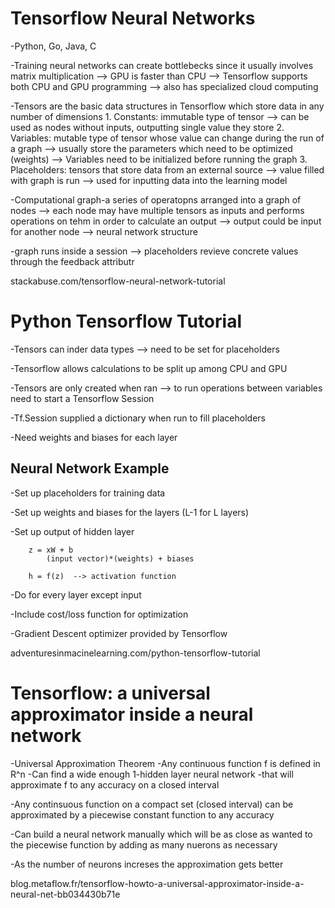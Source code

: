 # Tensorflow Neural Networks

-Python, Go, Java, C

-Training neural networks can create bottlebecks since it usually involves matrix multiplication --> GPU is faster than CPU --> Tensorflow supports both CPU and GPU programming --> also has specialized cloud computing

-Tensors are the basic data structures in Tensorflow which store data in any number of dimensions 
    1. Constants: immutable type of tensor --> can be used as nodes without inputs, outputting single value they store
    2. Variables: mutable type of tensor whose value can change during the run of a graph --> usually store the parameters            which need to be optimized (weights) --> Variables need to be initialized before running the graph
    3. Placeholders: tensors that store data from an external source --> value filled with graph is run --> used for inputting        data into the learning model
    
-Computational graph-a series of operatopns arranged into a graph of nodes --> each node may have multiple tensors as inputs and performs operations on tehm in order to calculate an output --> output could be input for another node --> neural network structure

-graph runs inside a session --> placeholders revieve concrete values through the feedback attributr

stackabuse.com/tensorflow-neural-network-tutorial

# Python Tensorflow Tutorial

-Tensors can inder data types --> need to be set for placeholders

-Tensorflow allows calculations to be split up among CPU and GPU

-Tensors are only created when ran --> to run operations between variables need to start a Tensorflow Session

-Tf.Session supplied a dictionary when run to fill placeholders

-Need weights and biases for each layer

## Neural Network Example

-Set up placeholders for training data

-Set up weights and biases for the layers (L-1 for L layers)

-Set up output of hidden layer

        z = xW + b
            (input vector)*(weights) + biases
            
        h = f(z)  --> activation function
-Do for every layer except input

-Include cost/loss function for optimization

-Gradient Descent optimizer provided by Tensorflow

adventuresinmacinelearning.com/python-tensorflow-tutorial

# Tensorflow: a universal approximator inside a neural network

-Universal Approximation Theorem
    -Any continuous function f is defined in R^n
    -Can find a wide enough 1-hidden layer neural network
    -that will approximate f to any accuracy on a closed interval
    
-Any continsuous function on a compact set (closed interval) can be approximated by a piecewise constant function to any accuracy

-Can build a neural network manually which will be as close as wanted to the piecewise function by adding as many nuerons as necessary

-As the number of neurons increses the approximation gets better

blog.metaflow.fr/tensorflow-howto-a-universal-approximator-inside-a-neural-net-bb034430b71e
